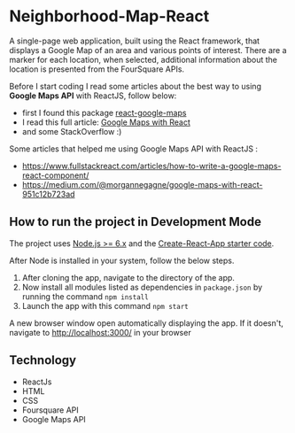 # Neighborhood-Map-React
A single-page web application, built using the React framework, that displays a Google Map of an area and various points of interest. There are a marker for each location, when selected, additional information about the location is presented from the FourSquare APIs.

Before I start coding I read some articles about the best way to using **Google Maps API** with ReactJS, follow below:
- first I found this package [react-google-maps](https://tomchentw.github.io/react-google-maps/#installation)
- I read this full article: [Google Maps with React](https://medium.com/@morgannegagne/google-maps-with-react-951c12b723ad)
- and some StackOverflow :)

Some articles that helped me using Google Maps API with ReactJS :
- https://www.fullstackreact.com/articles/how-to-write-a-google-maps-react-component/
- https://medium.com/@morgannegagne/google-maps-with-react-951c12b723ad

## How to run the project in Development Mode
The project uses [Node.js >= 6.x](https://nodejs.org/en/) and the [Create-React-App starter code](https://github.com/facebookincubator/create-react-app).

After Node is installed in your system, follow the below steps.

1. After cloning the app, navigate to the directory of the app.
2. Now install all modules listed as dependencies in `package.json` by running the command `npm install`
3. Launch the app with this command `npm start`

A new browser window open automatically displaying the app.  If it doesn't, navigate to [http://localhost:3000/](http://localhost:3000/) in your browser


## Technology
- ReactJs
- HTML
- CSS
- Foursquare API
- Google Maps API
